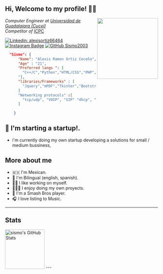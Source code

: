 <h2> Hi, Welcome to my profile! 👋🏻 </h2>
<img src="https://media.giphy.com/media/aCgRZuk6GqOQ4w4BTY/giphy.gif" width='200' align="right">
<p> <em>Computer Engineer at <a href='http://www.cucei.udg.mx/' rel="noopener" target="_blank" >Universidad de Guadalajara (Cucei)</a>
<br>Competitor of</em> <a rel="noopener" target="_blank" href='https://icpc.global/'>ICPC</a>
</p>


[![Linkedin: alexisortiz66464](https://img.shields.io/badge/-alexisortiz66464-blue?style=flat-square&logo=Linkedin&logoColor=white&link=https://www.linkedin.com/in/alexisortiz66464/)](https://www.linkedin.com/in/alexisortiz66464/)
[![Instagram Badge](https://img.shields.io/badge/-aocreative03-e4405f?style=flat-square&logo=Instagram&logoColor=white)](https://www.instagram.com/aocreative03/)
[![GitHub Sismo2003](https://img.shields.io/github/followers/Sismo2003?label=follow&style=social)](https://github.com/Sismo2003)

```json
  "Sismo": {
      "Name": "Alexis Ramon Ortiz Ceceña",
      "Age" : "21",
      "Preferred langs ": [
        "C++/C","Python","HTML/CSS","PHP","JavaScript
      "],
      "libraries/Frameworks" : [
        "Jquery","mPDF","Tkinter","Bootstrap","Tailwind", "Asterisk"
      ]
      "Networking protocols" :[
        "tcp/udp", "VOIP", "SIP" "dhcp", "ssh" , "ftp/sftp" , "fmtp"
      ]
      
    }
```
## 🤖 I'm starting a startup!.
  - i'm currently doing my own startup developing a solutions for small / medium bussiness,
## More about me
- 🇲🇽 I'm Mexican.
- 💬 I'm Bilingual (english, spanish).
- 💪🏻 I like working on myself.
- 👨🏻‍💻 I enjoy doing my own proyects.
- 👾 I'm a Smash Bros player.
- 🎧 I love listing to Music.

---
## Stats 
<img alt="sismo's GitHub Stats" height=130 src="https://github-readme-stats.vercel.app/api?username=sismo2003&show_icons=true&theme=nord">
---
